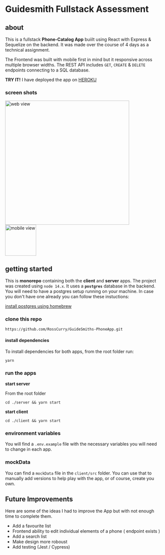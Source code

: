 # Guidesmith Fullstack Assessment


## about

This is a fullstack <strong>Phone-Catalog App</strong> buiilt using React with Express & Sequelize on the backend. It was made over the course of 4 days as a technical assignment. 

The Frontend was built with mobile first in mind but it responsive across multiple browser widths. The REST API includes  `GET`, `CREATE` & `DELETE` endpoints connecting to a SQL database.

<strong>TRY IT!</strong> I have deployed the app on [HEROKU](https://guidesmith-client.herokuapp.com/)

### screen shots

<img src="https://i.imgur.com/9v26WQt.png" alt="web view" width="400" style="margin-right: 100px"/>
<img src="https://i.imgur.com/XBnDwbx.png" alt="mobile view" width="100" />


## getting started

This is <strong>monorepo</strong> containing both the <strong>client</strong> and <strong>server</strong> apps. The project was created using `node 14.x`.
It uses a <strong>`postgres`</strong> database in the backend.
You will need to have a postgres setup running on your machine. In case you don't have one already you can follow these instuctions:

[install postgres using homebrew](https://formulae.brew.sh/formula/postgresql)

### clone this repo

`https://github.com/RossCurry/GuideSmiths-PhoneApp.git`

#### install dependencies
To install dependencies for both apps, from the root folder run: 

`yarn`

### run the apps

<strong>start server</strong>

From the root folder

`cd ./server && yarn start`

<strong>start client</strong>

`cd ./client && yarn start`

### environment variables

You will find a `.env.example` file with the necessary variables you will need to change in each app.

### mockData

You can find a `mockData` file in the `client/src` folder. You can use that to manually add versions to help play with the app, or of course, create you own.

## Future Improvements

Here are some of the ideas I had to improve the App but with not enough time to complete them.

* Add a favourite list
* Frontend ability to edit individual elements of a phone ( endpoint exists )
* Add a search list
* Make design more roboust 
* Add testing (Jest / Cypress)
